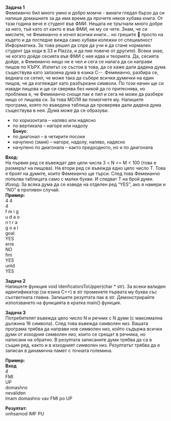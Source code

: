 <strong>Задача 1</strong><br>
Фемеианчо бил много умно и добро момче - винаги гледал бързо да си напише
домашните за да има време да прочете някоя хубава книга. От тази година вече е студент във
ФМИ. Нещата не тръгнали много добре за него, тъй като от както е във ФМИ, не му се чете.
Знам, че си мислите, че Фемеианчо е изчел всички книги... но грешите  просто на където и да
погледне вижда само хубави колежки от специалност Информатика. За това решил да спре да
учи и да стане нормален студент (да ходи в 33 и Plazza, и да пие повече от другите). Всеки
знае, че когато дойде сесията във ФМИ с нея идва и теорията. Да, сесията дойде, а Фемеианчо
нищо не е чел и сега се налага да си направи пищов по КЪРХ.
Изпитът се състои в това, да се каже дали дадена дума съществува като запазена дума в
езика C--. Фемеианчо, разбира се, веднага се сетил, че може така да събере всички думички на
един пищов, че да изглеждат като разбъркани символи. По този начин ще си извади пищова и
ще си сверява без никой да го притеснява, но проблема е, че Фемеианчо снощи пак е пил и сега
не може да разбере нищо от пищова си. За това МОЛЯ ви помогнете му.
Напишете програма, която по въведена таблица да проверява дали дадена дума
съществува в нея.
Дума може да се образува:<br>
- по хоризонтала – наляво или надясно<br>
- по вертикала – нагоре или надолу<br>
<strong>Бонус</strong>:<br>
- по диагонал – в четирите посоки<br>
- начупено (змия) – нагоре, надолу, наляво, надясно<br>
- начупено по диагонала – както предходното, но и по диагонала<br>

<strong>Вход:</strong><br>
На първия ред се въвеждат две цели числа 3 < N <= M < 100 (това е размерът на пищова).
На втори ред се въвежда едно цяло число T. Това е броят на думите, които Фемеианчо ще
търси.
След това Фемеианчо попълва таблицата само с малки букви.
И следват Т на брой думи.
Изход:
За всяка дума да се изведе на отделен ред “YES”, ако я намери и “NO” в противен случай.<br>
<strong>Пример:</strong><br>
4 4<br>
4<br>
f m i g<br>
u d a o<br>
n t r a<br>
g o a l<br>
goal<br>
YES<br>
erre<br>
NO<br>
fmi<br>
YES<br>
untd<br>
YES<br>

<strong>Задача 2</strong><br>
Напишете функция void IdenficatorsToUpper(char * str).
За всеки валиден идентификатор (за езика C++) в str променете първата му буква със
съответната главна. Запишете резултата пак в str. Демонстрирайте използването на функцията
в кратка main() функция.

<strong>Задача 3</strong><br>
Потребителят въвежда цяло число N и речник с N думи (с максимална дължина 16
символа). След това въвежда символен низ. Вашата програма трябва да направи нов символен
низ, който съдържа всички думи от изходния символен низ, които се срещат в речника, но
написани на обратно. В резултата записаните думи трябва да са в същия ред, както и в
изходният символен низ. Резултатът трябва да е записан в динамична памет с точната
големина.<br>

<strong>Пример:</strong><br>
<strong>Вход</strong><br>
4<br>
FMI<br>
UP<br>
domashno<br>
nevaliden<br>
Imam domashno vav FMI po UP<br>

<strong>Резултат:</strong><br>
onhsamod IMF PU<br>
